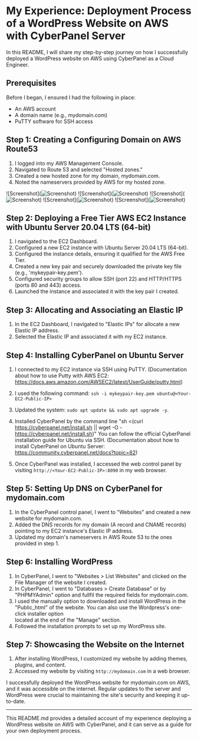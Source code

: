 # My Experience: Deployment Process of a WordPress Website on AWS with CyberPanel Server

In this README, I will share my step-by-step journey on how I successfully deployed a WordPress website on AWS using CyberPanel as a Cloud Engineer.

## Prerequisites

Before I began, I ensured I had the following in place:
- An AWS account
- A domain name (e.g., mydomain.com)
- PuTTY software for SSH access

## Step 1: Creating a Configuring Domain on AWS Route53

1. I logged into my AWS Management Console.
2. Navigated to Route 53 and selected "Hosted zones."
3. Created a new hosted zone for my domain, mydomain.com.
4. Noted the nameservers provided by AWS for my hosted zone.

<span>![</span><span>Screenshot</span><span>]</span><span>(</span><span>![Screenshot](assets/1.1.png)</span><span>)</span>
<span>![</span><span>Screenshot</span><span>]</span><span>(</span><span>![Screenshot](assets/1.2.png)</span><span>)</span>
<span>![</span><span>Screenshot</span><span>]</span><span>(</span><span>![Screenshot](assets/1.3.png)</span><span>)</span>
<span>![</span><span>Screenshot</span><span>]</span><span>(</span><span>![Screenshot](assets/1.4.png)</span><span>)</span>
<span>![</span><span>Screenshot</span><span>]</span><span>(</span><span>![Screenshot](assets/1.5.png)</span><span>)</span>

## Step 2: Deploying a Free Tier AWS EC2 Instance with Ubuntu Server 20.04 LTS (64-bit)

1. I navigated to the EC2 Dashboard.
2. Configured a new EC2 instance with Ubuntu Server 20.04 LTS (64-bit).
3. Configured the instance details, ensuring it qualified for the AWS Free Tier.
4. Created a new key pair and securely downloaded the private key file (e.g., 'mykeypair-key.pem').
5. Configured security groups to allow SSH (port 22) and HTTP/HTTPS (ports 80 and 443) access.
6. Launched the instance and associated it with the key pair I created.

## Step 3: Allocating and Associating an Elastic IP

1. In the EC2 Dashboard, I navigated to "Elastic IPs" for allocate a new Elastic IP address.
2. Selected the Elastic IP and associated it with my EC2 instance.

## Step 4: Installing CyberPanel on Ubuntu Server

1. I connected to my EC2 instance via SSH using PuTTY. 
   (Documentation about how to use Putty with AWS EC2: 
   https://docs.aws.amazon.com/AWSEC2/latest/UserGuide/putty.html)

2. I used the following command: `ssh -i mykeypair-key.pem ubuntu@<Your-EC2-Public-IP>`
3. Updated the system: `sudo apt update && sudo apt upgrade -y`.
4. Installed CyberPanel by the command line "sh <(curl https://cyberpanel.net/install.sh || wget -O - https://cyberpanel.net/install.sh)"
   You can follow the official CyberPanel installation guide for Ubuntu via SSH. 
   (Documentation about how to install CyberPanel on Ubuntu Server:
   https://community.cyberpanel.net/docs?topic=82)
5. Once CyberPanel was installed, I accessed the web control panel by visiting `http://<Your-EC2-Public-IP>:8090` in my web browser.

## Step 5: Setting Up DNS on CyberPanel for mydomain.com

1. In the CyberPanel control panel, I went to "Websites" and created a new website for mydomain.com.
2. Added the DNS records for my domain (A record and CNAME records) pointing to my EC2 instance's Elastic IP address.
3. Updated my domain's nameservers in AWS Route 53 to the ones provided in step 1.

## Step 6: Installing WordPress

1. In CyberPanel, I went to "Websites > List Websites" and clicked on the File Manager of the website I created.
2. In CyberPanel, I went to "Databases > Create Database" or by "PHPMYAdmin" option and fullfil the required fields for mydomain.com.
3. I used the manually option to downloaded and install WordPress in the "Public_html" of the website. You can also use the Wordpress's one-click installer option   
   located at the end of the "Manage" section. 
4. Followed the installation prompts to set up my WordPress site.

## Step 7: Showcasing the Website on the Internet

1. After installing WordPress, I customized my website by adding themes, plugins, and content.
2. Accessed my website by visiting `http://mydomain.com` in a web browser.

I successfully deployed the WordPress website for mydomain.com on AWS, and it was accessible on the internet. Regular updates to the server and WordPress were crucial to maintaining the site's security and keeping it up-to-date.

---

This README.md provides a detailed account of my experience deploying a WordPress website on AWS with CyberPanel, and it can serve as a guide for your own deployment process.
